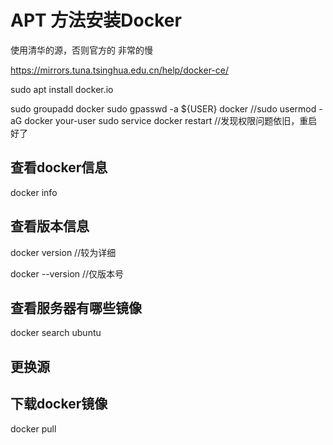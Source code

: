# APT 方法安装Docker
使用清华的源，否则官方的 非常的慢

https://mirrors.tuna.tsinghua.edu.cn/help/docker-ce/

sudo apt install docker.io

sudo groupadd docker
sudo gpasswd -a ${USER} docker	//sudo usermod -aG docker your-user
sudo service docker restart	//发现权限问题依旧，重启好了




## 查看docker信息
docker info

## 查看版本信息
docker version	//较为详细

docker --version	//仅版本号

## 查看服务器有哪些镜像
docker search ubuntu

## 更换源

## 下载docker镜像
docker pull
